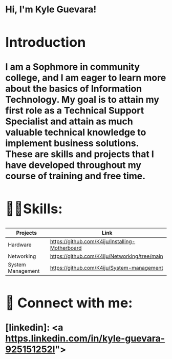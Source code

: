 <h1>Hi, I'm Kyle Guevara! <h/1>

<h2>Introduction</h2>

<b>I am a Sophmore in community college, and I am eager to learn more about the basics of Information Technology. My goal is to attain my first role as a Technical Support Specialist and attain as much valuable technical knowledge to implement business solutions. These are skills and projects that I have developed throughout my course of training and free time.</b>

<h2>👨‍💻Skills:</h2>

|Projects          | Link|
|------------------|-------|
|Hardware  | https://github.com/K4iju/Installing-Motherboard|                                                                                
| Networking  | https://github.com/K4iju/Networking/tree/main|       
|System Management|https://github.com/K4iju/System-management|




<h2> 🤳 Connect with me:</h2>

[linkedin]: <a [https.linkedin.com/in/kyle-guevara-925151252l](https://www.linkedin.com/in/kyle-guevara-925151252/)"></a>

